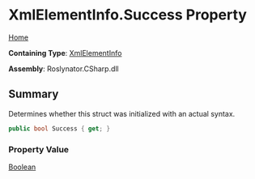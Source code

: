# XmlElementInfo\.Success Property

[Home](../../../../../README.md)

**Containing Type**: [XmlElementInfo](../README.md)

**Assembly**: Roslynator\.CSharp\.dll

## Summary

Determines whether this struct was initialized with an actual syntax\.

```csharp
public bool Success { get; }
```

### Property Value

[Boolean](https://docs.microsoft.com/en-us/dotnet/api/system.boolean)

